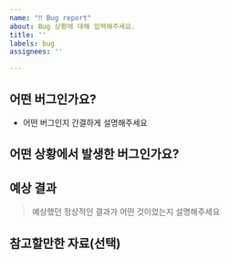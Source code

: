 ```yaml
---
name: "‼️ Bug report"
about: Bug 상황에 대해 입력해주세요.
title: ''
labels: bug
assignees: ''

---
```


## 어떤 버그인가요?

- 어떤 버그인지 간결하게 설명해주세요

## 어떤 상황에서 발생한 버그인가요?

> 

## 예상 결과

> 예상했던 정상적인 결과가 어떤 것이었는지 설명해주세요

## 참고할만한 자료(선택)
